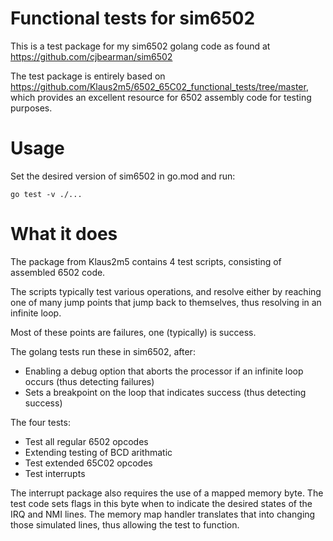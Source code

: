 # Functional tests for sim6502
This is a test package for my sim6502 golang code as found at https://github.com/cjbearman/sim6502

The test package is entirely based on https://github.com/Klaus2m5/6502_65C02_functional_tests/tree/master, which provides an excellent resource for 6502 assembly code for testing purposes.

# Usage
Set the desired version of sim6502 in go.mod and run:

```
go test -v ./...
```

# What it does
The package from Klaus2m5 contains 4 test scripts, consisting of assembled 6502 code.

The scripts typically test various operations, and resolve either by reaching one of many jump points that jump back to themselves, thus resolving in an infinite loop.

Most of these points are failures, one (typically) is success.

The golang tests run these in sim6502, after:
* Enabling a debug option that aborts the processor if an infinite loop occurs (thus detecting failures)
* Sets a breakpoint on the loop that indicates success (thus detecting success)


The four tests:
* Test all regular 6502 opcodes
* Extending testing of BCD arithmatic
* Test extended 65C02 opcodes
* Test interrupts


The interrupt package also requires the use of a mapped memory byte. The test code sets flags in this byte when to indicate the desired states of the IRQ and NMI lines. The memory map handler translates that into changing those simulated lines, thus allowing the test to function.

